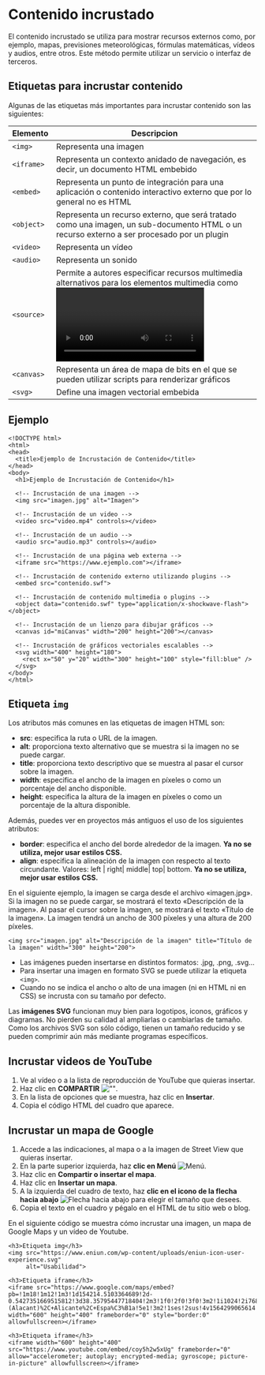 # Contenido incrustado
El contenido incrustado se utiliza para mostrar recursos externos como, por ejemplo, mapas, previsiones meteorológicas, fórmulas matemáticas, vídeos y audios, entre otros. Este método permite utilizar un servicio o interfaz de terceros.

Etiquetas para incrustar contenido
---------------------------------------

Algunas de las etiquetas más importantes para incrustar contenido son las siguientes:

| Elemento | Descripcion |
|----------|-------------|
|``<img>``|Representa una imagen|
|``<iframe>``|Representa un contexto anidado de navegación, es decir, un documento HTML embebido|
|``<embed>``|Representa un punto de integración para una aplicación o contenido interactivo externo que por lo general no es HTML|
|``<object>``|Representa un recurso externo, que será tratado como una imagen, un sub-documento HTML o un recurso externo a ser procesado por un plugin|
|``<video>``|Representa un vídeo|
|``<audio>``|Representa un sonido|
|``<source>``|Permite a autores especificar recursos multimedia alternativos para los elementos multimedia como  <video> o <audio>|
|``<canvas>``|Representa un área de mapa de bits en el que se pueden utilizar scripts para renderizar gráficos|
|``<svg>``|Define una imagen vectorial embebida|

## Ejemplo

```
<!DOCTYPE html>
<html>
<head>
  <title>Ejemplo de Incrustación de Contenido</title>
</head>
<body>
  <h1>Ejemplo de Incrustación de Contenido</h1>

  <!-- Incrustación de una imagen -->
  <img src="imagen.jpg" alt="Imagen">

  <!-- Incrustación de un video -->
  <video src="video.mp4" controls></video>

  <!-- Incrustación de un audio -->
  <audio src="audio.mp3" controls></audio>

  <!-- Incrustación de una página web externa -->
  <iframe src="https://www.ejemplo.com"></iframe>

  <!-- Incrustación de contenido externo utilizando plugins -->
  <embed src="contenido.swf">

  <!-- Incrustación de contenido multimedia o plugins -->
  <object data="contenido.swf" type="application/x-shockwave-flash"></object>

  <!-- Incrustación de un lienzo para dibujar gráficos -->
  <canvas id="miCanvas" width="200" height="200"></canvas>

  <!-- Incrustación de gráficos vectoriales escalables -->
  <svg width="400" height="180">
    <rect x="50" y="20" width="300" height="100" style="fill:blue" />
  </svg>
</body>
</html>

```


Etiqueta `img`
-------------------

Los atributos más comunes en las etiquetas de imagen HTML son:

*   **src**: especifica la ruta o URL de la imagen.
*   **alt**: proporciona texto alternativo que se muestra si la imagen no se puede cargar.
*   **title**: proporciona texto descriptivo que se muestra al pasar el cursor sobre la imagen.
*   **width**: especifica el ancho de la imagen en píxeles o como un porcentaje del ancho disponible.
*   **height**: especifica la altura de la imagen en píxeles o como un porcentaje de la altura disponible.

Además, puedes ver en proyectos más antiguos el uso de los siguientes atributos:

*   **border**: especifica el ancho del borde alrededor de la imagen. **Ya no se utiliza, mejor usar estilos CSS.**
*   **align**: especifica la alineación de la imagen con respecto al texto circundante. Valores: left | right| middle| top| bottom. **Ya no se utiliza, mejor usar estilos CSS.**

En el siguiente ejemplo, la imagen se carga desde el archivo «imagen.jpg». Si la imagen no se puede cargar, se mostrará el texto «Descripción de la imagen». Al pasar el cursor sobre la imagen, se mostrará el texto «Título de la imagen». La imagen tendrá un ancho de 300 píxeles y una altura de 200 píxeles.

```
<img src="imagen.jpg" alt="Descripción de la imagen" title="Título de la imagen" width="300" height="200">
```


*   Las imágenes pueden insertarse en distintos formatos: .jpg, .png, .svg…
*   Para insertar una imagen en formato SVG se puede utilizar la etiqueta `<img>`. 
*   Cuando no se indica el ancho o alto de una imagen (ni en HTML ni en CSS) se incrusta con su tamaño por defecto.

Las **imágenes SVG** funcionan muy bien para logotipos, iconos, gráficos y diagramas. No pierden su calidad al ampliarlas o cambiarlas de tamaño. Como los archivos SVG son sólo código, tienen un tamaño reducido y se pueden comprimir aún más mediante programas específicos.

Incrustar videos de YouTube
--------------------------------

1.  Ve al vídeo o a la lista de reproducción de YouTube que quieras insertar.
2.  Haz clic en **COMPARTIR** ![""](https://lh3.googleusercontent.com/rrvxraXG0vl4fbT5P2ErhOnccyvBqYgsX-nb_-ixD232i-ANhm7OYD0Dtdi_7AqghS4=w36).
3.  En la lista de opciones que se muestra, haz clic en **Insertar**.
4.  Copia el código HTML del cuadro que aparece.

Incrustar un mapa de Google
--------------------------------

1.  Accede a las indicaciones, al mapa o a la imagen de Street View que quieras insertar.
2.  En la parte superior izquierda, haz **clic en Menú** ![Menú](https://storage.googleapis.com/support-kms-prod/CD148BFC3EE3B5328DAFE08E2B6AA95B73B7).
3.  Haz clic en **Compartir o insertar el mapa**.
4.  Haz clic en **Insertar un mapa**.
5.  A la izquierda del cuadro de texto, haz **clic en el icono de la flecha hacia abajo** ![Flecha hacia abajo](https://lh3.googleusercontent.com/7acH9pM1qZl0MEFmPRkOPeuNk48-E7Wbn08-h9yfGXbkMTKHY0kOPqurH20N2jHFwZY=w36-h36) para elegir el tamaño que desees.
6.  Copia el texto en el cuadro y pégalo en el HTML de tu sitio web o blog.

En el siguiente código se muestra cómo incrustar una imagen, un mapa de Google Maps y un vídeo de Youtube.

```
<h3>Etiqueta img</h3>
<img src="https://www.eniun.com/wp-content/uploads/eniun-icon-user-experience.svg"
     alt="Usabilidad">

<h3>Etiqueta iframe</h3>
<iframe src="https://www.google.com/maps/embed?pb=!1m18!1m12!1m3!1d154214.5103364689!2d-0.5427351669515812!3d38.35795447718404!2m3!1f0!2f0!3f0!3m2!1i1024!2i768!4f13.1!3m3!1m2!1s0xd6235da3b9dab4b%3A0x1d7da872ac0b81e3!2sAlicante+(Alacant)%2C+Alicante%2C+Espa%C3%B1a!5e1!3m2!1ses!2sus!4v1564299065614!5m2!1ses!2sus" width="600" height="400" frameborder="0" style="border:0" allowfullscreen></iframe>

<h3>Etiqueta iframe</h3>
<iframe width="600" height="400" src="https://www.youtube.com/embed/coy5h2w5xUg" frameborder="0" allow="accelerometer; autoplay; encrypted-media; gyroscope; picture-in-picture" allowfullscreen></iframe>

```


